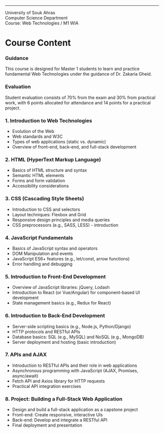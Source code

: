 <!DOCTYPE html>
<html>

<head>
  <meta charset="utf-8">
  <meta name="viewport" content="width=device-width, initial-scale=1.0">
  <title>0-Summary</title>
  <link rel="stylesheet" href="https://stackedit.io/style.css" />
</head>

<body class="stackedit">
  <div class="stackedit__html"><hr>
<p>University of Souk Ahras<br>
Computer Science Department<br>
Course: Web Technologies / M1 WIA</p>
<h1 id="course-content">Course Content</h1>
<h3 id="guidance">Guidance</h3>
<p>This course is designed for Master 1 students to learn and practice fundamental Web Technologies under the guidance of Dr. Zakaria Gheid.</p>
<h3 id="evaluation">Evaluation</h3>
<p>Student evaluation consists of 70% from the exam and 30% from practical work, with 6 points allocated for attendance and 14 points for a practical project.</p>
<h3 id="introduction-to-web-technologies"><strong>1. Introduction to Web Technologies</strong></h3>
<ul>
<li>Evolution of the Web</li>
<li>Web standards and W3C</li>
<li>Types of web applications (static vs. dynamic)</li>
<li>Overview of front-end, back-end, and full-stack development</li>
</ul>
<h3 id="html-hypertext-markup-language"><strong>2. HTML (HyperText Markup Language)</strong></h3>
<ul>
<li>Basics of HTML structure and syntax</li>
<li>Semantic HTML elements</li>
<li>Forms and form validation</li>
<li>Accessibility considerations</li>
</ul>
<h3 id="css-cascading-style-sheets"><strong>3. CSS (Cascading Style Sheets)</strong></h3>
<ul>
<li>Introduction to CSS and selectors</li>
<li>Layout techniques: Flexbox and Grid</li>
<li>Responsive design principles and media queries</li>
<li>CSS preprocessors (e.g., SASS, LESS) - introduction</li>
</ul>
<h3 id="javascript-fundamentals"><strong>4. JavaScript Fundamentals</strong></h3>
<ul>
<li>Basics of JavaScript syntax and operators</li>
<li>DOM Manipulation and events</li>
<li>JavaScript ES6+ features (e.g., let/const, arrow functions)</li>
<li>Error handling and debugging</li>
</ul>
<h3 id="introduction-to-front-end-development"><strong>5. Introduction to Front-End Development</strong></h3>
<ul>
<li>Overview of JavaScript libraries: jQuery, Lodash</li>
<li>Introduction to React (or Vue/Angular) for component-based UI development</li>
<li>State management basics (e.g., Redux for React)</li>
</ul>
<h3 id="introduction-to-back-end-development"><strong>6. Introduction to Back-End Development</strong></h3>
<ul>
<li>Server-side scripting basics (e.g., Node.js, Python/Django)</li>
<li>HTTP protocols and RESTful APIs</li>
<li>Database basics: SQL (e.g., MySQL) and NoSQL (e.g., MongoDB)</li>
<li>Server deployment and hosting (basic introduction)</li>
</ul>
<h3 id="apis-and-ajax"><strong>7. APIs and AJAX</strong></h3>
<ul>
<li>Introduction to RESTful APIs and their role in web applications</li>
<li>Asynchronous programming with JavaScript (AJAX, Promises, async/await)</li>
<li>Fetch API and Axios library for HTTP requests</li>
<li>Practical API integration exercises</li>
</ul>
<h3 id="project-building-a-full-stack-web-application"><strong>8. Project: Building a Full-Stack Web Application</strong></h3>
<ul>
<li>Design and build a full-stack application as a capstone project</li>
<li>Front-end: Create responsive, interactive UIs</li>
<li>Back-end: Develop and integrate a RESTful API</li>
<li>Final deployment and presentation</li>
</ul>
</div>
</body>

</html>
